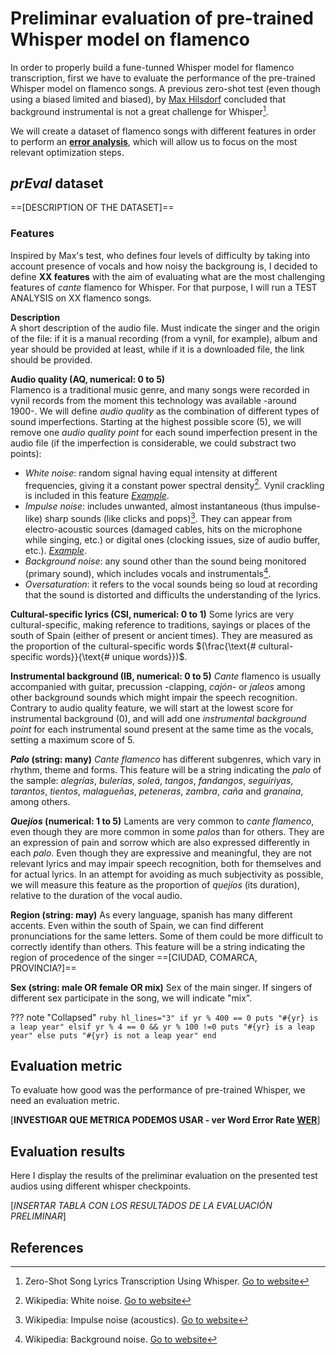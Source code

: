 # Preliminar evaluation of pre-trained Whisper model on flamenco

In order to properly build a fune-tunned Whisper model for flamenco transcription, first we have to evaluate the performance of the pre-trained Whisper model on flamenco songs. A previous zero-shot test (even though using a biased limited and biased), by [Max Hilsdorf](https://twitter.com/max_hilsdorf) concluded that background instrumental is not a great challenge for Whisper[^1]. 

We will create a dataset of flamenco songs with different features in order to perform an [**error analysis**](https://towardsdatascience.com/error-analysis-in-neural-networks-6b0785858845), which will allow us to focus on the most relevant optimization steps. 



## *prEval* dataset 
==[DESCRIPTION OF THE DATASET]==


### Features
Inspired by Max's test, who defines four levels of difficulty  by taking into account presence of vocals and how noisy the backgroung is, I decided to define **XX features** with the aim of evaluating what are the most challenging features of *cante* flamenco for Whisper. For that purpose, I will run a TEST ANALYSIS on XX flamenco songs.

**Description**  
A short description of the audio file. Must indicate the singer and the origin of the file: if it is a manual recording (from a vynil, for example), album and year should be provided at least, while if it is a downloaded file, the link should be provided.

**Audio quality (AQ, numerical: 0 to 5)**  
Flamenco is a traditional music genre, and many songs were recorded in vynil records from the moment this technology was available -around 1900-. We will define *audio quality* as the combination of different types of sound imperfections. Starting at the highest possible score (5), we will remove one *audio quality point* for each sound imperfection present in the audio file (if the imperfection is considerable, we could substract two points): 

- *White noise*: random signal having equal intensity at different frequencies, giving it a constant power spectral density[^2]. Vynil crackling is included in this feature [*Example*](https://upload.wikimedia.org/wikipedia/commons/9/98/White-noise-sound-20sec-mono-44100Hz.ogg).
- *Impulse noise*: includes unwanted, almost instantaneous (thus impulse-like) sharp sounds (like clicks and pops)[^3]. They can appear from electro-acoustic sources (damaged cables, hits on the microphone while singing, etc.) or digital ones (clocking issues, size of audio buffer, etc.). [*Example*](https://www.youtube.com/watch?v=ydclhhfQlt0).
- *Background noise*: any sound other than the sound being monitored (primary sound), which includes vocals and instrumentals[^4]. 
- *Oversaturation*: it refers to the vocal sounds being so loud at recording that the sound is distorted and difficults the understanding of the lyrics. 

**Cultural-specific lyrics (CSl, numerical: 0 to 1)**
Some lyrics are very cultural-specific, making reference to traditions, sayings or places of the south of Spain (either of present or ancient times). They are measured as the proportion of the cultural-specific words $(\frac{\text{# cultural-specific words}}{\text{# unique words}})$.

**Instrumental background (IB, numerical: 0 to 5)**
*Cante* flamenco is usually accompanied with guitar, precussion -clapping, *cajón*- or *jaleos* among other background sounds which might impair the speech recognition. Contrary to audio quality feature, we will start at the lowest score for instrumental background (0), and will add one *instrumental background point* for each instrumental sound present at the same time as the vocals, setting a maximum score of 5. 

**_Palo_ (string: many)**
*Cante flamenco* has different subgenres, which vary in rhythm, theme and forms. This feature will be a string indicating the *palo* of the sample: *alegrías*, *bulerías*, *soleá*, *tangos*, *fandangos*, *seguiriyas*, *tarantos*, *tientos*, *malagueñas*, *peteneras*, *zambra*, *caña* and *granaína*, among others.

**_Quejíos_ (numerical: 1 to 5)**
Laments are very common to *cante flamenco*, even though they are more common in some *palos* than for others. They are an expression of pain and sorrow which are also expressed differently in each *palo*. Even though they are expressive and meaningful, they are not relevant lyrics and may impair speech recognition, both for themselves and for actual lyrics. In an attempt for avoiding as much subjectivity as possible, we will measure this feature as the proportion of *quejíos* (its duration), relative to the duration of the vocal audio. 

**Region (string: may)**
As every language, spanish has many different accents. Even within the south of Spain, we can find different pronunciations for the same letters. Some of them could be more difficult to correctly identify than others. This feature will be a string indicating the region of procedence of the singer ==[CIUDAD, COMARCA, PROVINCIA?]==

**Sex (string: male OR female OR mix)**
Sex of the main singer. If singers of different sex participate in the song, we will indicate "mix".





??? note "Collapsed"
    ``` ruby hl_lines="3"
    if yr % 400 == 0
    	puts "#{yr} is a leap year"
    elsif yr % 4 == 0 && yr % 100 !=0
    	puts "#{yr} is a leap year"
    else
    	puts "#{yr} is not a leap year"
    end
    ```





## Evaluation metric

To evaluate how good was the performance of pre-trained Whisper, we need an evaluation metric. 

[**INVESTIGAR QUE METRICA PODEMOS USAR - ver Word Error Rate [WER](https://huggingface.co/spaces/evaluate-metric/wer)**]


## Evaluation results

Here I display the results of the preliminar evaluation on the presented test audios using different whisper checkpoints. 

[*INSERTAR TABLA CON LOS RESULTADOS DE LA EVALUACIÓN PRELIMINAR*]

## References

[^1]: Zero-Shot Song Lyrics Transcription Using Whisper. [Go to website](https://medium.com/mlearning-ai/zero-shot-song-lyrics-transcription-using-whisper-3f360499bcfe)

[^2]: Wikipedia: White noise. [Go to website](https://en.wikipedia.org/wiki/White_noise)

[^3]: Wikipedia: Impulse noise (acoustics). [Go to website](https://en.wikipedia.org/wiki/Impulse_noise_(acoustics))

[^4]: Wikipedia: Background noise. [Go to website](https://en.wikipedia.org/wiki/Background_noise)
